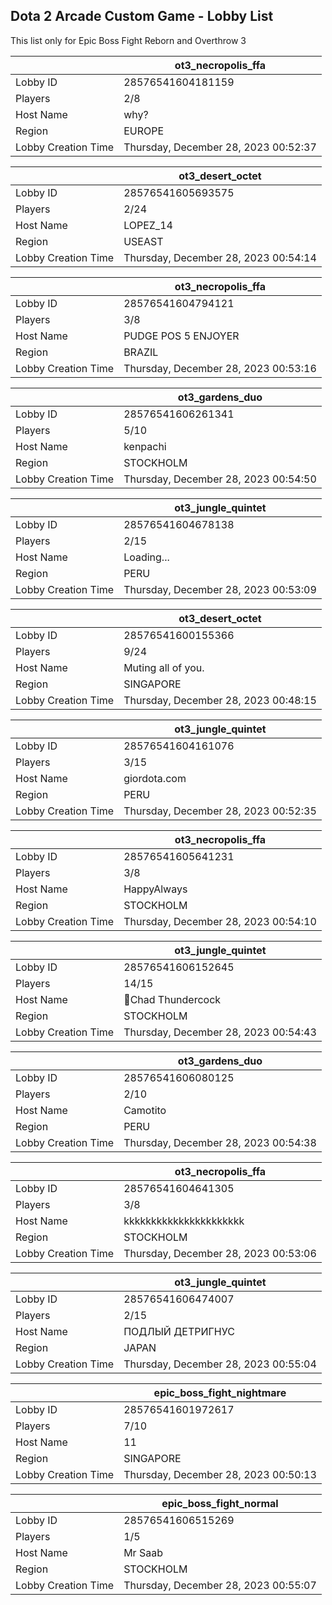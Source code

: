 ## Dota 2 Arcade Custom Game - Lobby List

This list only for Epic Boss Fight Reborn and Overthrow 3

|  | ot3_necropolis_ffa |
| ------ | ------ |
| Lobby ID | 28576541604181159 |
| Players | 2/8 |
| Host Name | why? |
| Region | EUROPE |
| Lobby Creation Time | Thursday, December 28, 2023 00:52:37 |


|  | ot3_desert_octet |
| ------ | ------ |
| Lobby ID | 28576541605693575 |
| Players | 2/24 |
| Host Name | LOPEZ_14 |
| Region | USEAST |
| Lobby Creation Time | Thursday, December 28, 2023 00:54:14 |


|  | ot3_necropolis_ffa |
| ------ | ------ |
| Lobby ID | 28576541604794121 |
| Players | 3/8 |
| Host Name | PUDGE POS 5 ENJOYER |
| Region | BRAZIL |
| Lobby Creation Time | Thursday, December 28, 2023 00:53:16 |


|  | ot3_gardens_duo |
| ------ | ------ |
| Lobby ID | 28576541606261341 |
| Players | 5/10 |
| Host Name | kenpachi |
| Region | STOCKHOLM |
| Lobby Creation Time | Thursday, December 28, 2023 00:54:50 |


|  | ot3_jungle_quintet |
| ------ | ------ |
| Lobby ID | 28576541604678138 |
| Players | 2/15 |
| Host Name | Loading... |
| Region | PERU |
| Lobby Creation Time | Thursday, December 28, 2023 00:53:09 |


|  | ot3_desert_octet |
| ------ | ------ |
| Lobby ID | 28576541600155366 |
| Players | 9/24 |
| Host Name | Muting all of you. |
| Region | SINGAPORE |
| Lobby Creation Time | Thursday, December 28, 2023 00:48:15 |


|  | ot3_jungle_quintet |
| ------ | ------ |
| Lobby ID | 28576541604161076 |
| Players | 3/15 |
| Host Name | giordota.com |
| Region | PERU |
| Lobby Creation Time | Thursday, December 28, 2023 00:52:35 |


|  | ot3_necropolis_ffa |
| ------ | ------ |
| Lobby ID | 28576541605641231 |
| Players | 3/8 |
| Host Name | HappyAlways |
| Region | STOCKHOLM |
| Lobby Creation Time | Thursday, December 28, 2023 00:54:10 |


|  | ot3_jungle_quintet |
| ------ | ------ |
| Lobby ID | 28576541606152645 |
| Players | 14/15 |
| Host Name | Chad Thundercock |
| Region | STOCKHOLM |
| Lobby Creation Time | Thursday, December 28, 2023 00:54:43 |


|  | ot3_gardens_duo |
| ------ | ------ |
| Lobby ID | 28576541606080125 |
| Players | 2/10 |
| Host Name | Camotito |
| Region | PERU |
| Lobby Creation Time | Thursday, December 28, 2023 00:54:38 |


|  | ot3_necropolis_ffa |
| ------ | ------ |
| Lobby ID | 28576541604641305 |
| Players | 3/8 |
| Host Name | kkkkkkkkkkkkkkkkkkkkkk |
| Region | STOCKHOLM |
| Lobby Creation Time | Thursday, December 28, 2023 00:53:06 |


|  | ot3_jungle_quintet |
| ------ | ------ |
| Lobby ID | 28576541606474007 |
| Players | 2/15 |
| Host Name | ПОДЛЫЙ ДЕТРИГНУС |
| Region | JAPAN |
| Lobby Creation Time | Thursday, December 28, 2023 00:55:04 |


|  | epic_boss_fight_nightmare |
| ------ | ------ |
| Lobby ID | 28576541601972617 |
| Players | 7/10 |
| Host Name | 11 |
| Region | SINGAPORE |
| Lobby Creation Time | Thursday, December 28, 2023 00:50:13 |


|  | epic_boss_fight_normal |
| ------ | ------ |
| Lobby ID | 28576541606515269 |
| Players | 1/5 |
| Host Name | Mr Saab |
| Region | STOCKHOLM |
| Lobby Creation Time | Thursday, December 28, 2023 00:55:07 |


